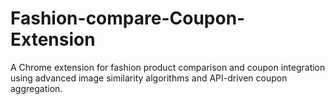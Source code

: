 # Fashion-compare-Coupon-Extension
A Chrome extension for fashion product comparison and coupon integration using advanced image similarity algorithms and API-driven coupon aggregation.

